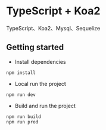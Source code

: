 # TypeScript + Koa2

TypeScript、Koa2、Mysql、Sequelize

## Getting started

- Install dependencies
```
npm install
```
- Local run the project
```
npm run dev
```
- Build and run the project
```
npm run build
npm run prod
```